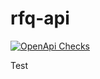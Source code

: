 # rfq-api
[![OpenApi Checks](https://github.com/sebacaccaro/rfq-api/actions/workflows/actions.yml/badge.svg)](https://github.com/sebacaccaro/rfq-api//workflows/actions.yml)

Test